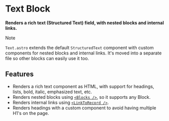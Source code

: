 # Text Block

**Renders a rich text (Structured Text) field, with nested blocks and internal links.**

> [!NOTE]
> `Text.astro` extends the default `StructuredText` component with custom components for nested blocks and internal links. It's moved into a separate file so other blocks can easily use it too.

## Features

- Renders a rich text component as HTML, with support for headings, lists, bold, italic, emphasized text, etc.
- Renders nested blocks using [`<Blocks />`](../Blocks.astro), so it supports any Block.
- Renders internal links using [`<LinkToRecord />`](../../components/LinkToRecord/LinkToRecord.astro).
- Renders headings with a custom component to avoid having multiple H1's on the page.

